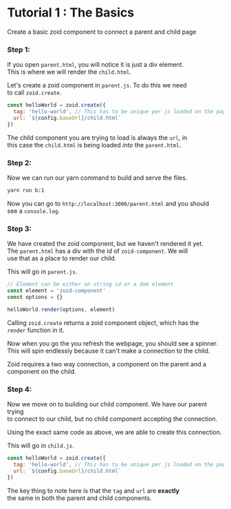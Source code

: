 # Tutorial 1 : The Basics

Create a basic zoid component to connect a parent and child page

### Step 1:

If you open `parent.html`, you will notice it is just a div element.<br/>
This is where we will render the `child.html`.<br/>

Let's create a zoid component in `parent.js`. To do this we need<br/>
to call `zoid.create`.

```javascript
const helloWorld = zoid.create({
  tag: 'hello-world', // This has to be unique per js loaded on the page
  url: `${config.baseUrl}/child.html`
})
```

The child component you are trying to load is always the `url`, in<br/>
this case the `child.html` is being loaded *into* the `parent.html`.

### Step 2:

Now we can run our yarn command to build and serve the files.

```bash
yarn run b:1
```

Now you can go to `http://localhost:3000/parent.html` and you should<br/>
see a `console.log`.

### Step 3:

We have created the zoid component, but we haven't rendered it yet.<br/>
The `parent.html` has a div with the id of `zoid-component`. We will<br/>
use that as a place to render our child.

This will go in `parent.js`.

```javascript
// Element can be either an string id or a dom element
const element = 'zoid-component'
const options = {}

helloWorld.render(options, element)
```

Calling `zoid.create` returns a zoid component object, which has the<br/>
`render` function in it.

Now when you go the you refresh the webpage, you should see a spinner.<br/>
This will spin endlessly because it can't make a connection to the child.<br/>

Zoid requires a two way connection, a component on the parent and a<br/>
component on the child.

### Step 4:

Now we move on to building our child component. We have our parent trying<br/>
to connect to our child, but no child component accepting the connection.

Using the exact same code as above, we are able to create this connection.

This will go in `child.js`.

```javascript
const helloWorld = zoid.create({
  tag: 'hello-world', // This has to be unique per js loaded on the page
  url: `${config.baseUrl}/child.html`
})
```

The key thing to note here is that the `tag` and `url` are **exactly**<br/>
the same in both the parent and child components.
